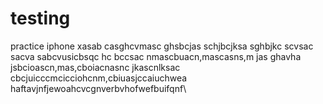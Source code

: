 # testing
practice
  iphone 
   xasab casghcvmasc ghsbcjas schjbcjksa sghbjkc scvsac sacva sabcvusicbsqc hc bccsac nmascbuacn,mascasns,m jas
   ghavha jsbcioascn,mas,cboiacnasnc jkascnlksac cbcjuicccmcicciohcnm,cbiuasjccaiuchwea haftavjnfjewoahcvcgnverbvhofwefbuifqnf\
